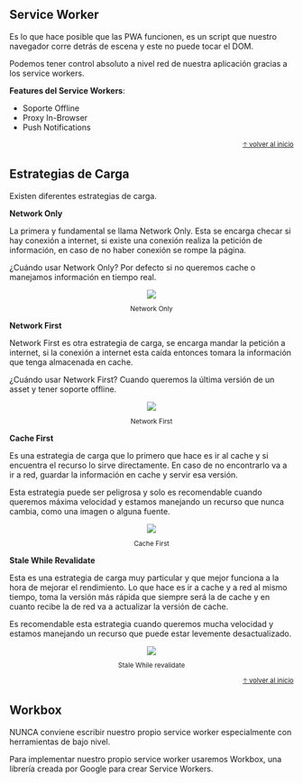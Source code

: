 ## Service Worker

Es lo que hace posible que las PWA funcionen, es un script que nuestro navegador corre detrás de escena y este no puede tocar el DOM.

Podemos tener control absoluto a nivel red de nuestra aplicación gracias a los service workers.

**Features del Service Workers**:
* Soporte Offline
* Proxy In-Browser
* Push Notifications

<div align="right">
  <small><a href="#tabla-de-contenido">🡡 volver al inicio</a></small>
</div>

## Estrategias de Carga

Existen diferentes estrategias de carga.

**Network Only**

La primera y fundamental se llama Network Only. Esta se encarga checar si hay conexión a internet, si existe una conexión realiza la petición de información, en caso de no haber conexión se rompe la página.

¿Cuándo usar Network Only?
Por defecto si no queremos cache o manejamos información en tiempo real.

<div align="center">
  <img src="img/network-only.jpg">
  <small><p>Network Only</p></small>
</div>

**Network First**

Network First es otra estrategia de carga, se encarga mandar la petición a internet, si la conexión a internet esta caída entonces tomara la información que tenga almacenada en cache.

¿Cuándo usar Network First?
Cuando queremos la última versión de un asset y tener soporte offline.

<div align="center">
  <img src="img/network-first.jpg">
  <small><p>Network First</p></small>
</div>

**Cache First**

Es una estrategia de carga que lo primero que hace es ir al cache y si encuentra el recurso lo sirve directamente. En caso de no encontrarlo va a ir a red, guardar la información en cache y servir esa versión.

Esta estrategia puede ser peligrosa y solo es recomendable cuando queremos máxima velocidad y estamos manejando un recurso que nunca cambia, como una imagen o alguna fuente.

<div align="center">
  <img src="img/cache-first.jpg">
  <small><p>Cache First</p></small>
</div>

**Stale While Revalidate**

Esta es una estrategia de carga muy particular y que mejor funciona a la hora de mejorar el rendimiento. Lo que hace es ir a cache y a red al mismo tiempo, toma la versión más rápida que siempre será la de cache y en cuanto recibe la de red va a actualizar la versión de cache.

Es recomendable esta estrategia cuando queremos mucha velocidad y estamos manejando un recurso que puede estar levemente desactualizado.

<div align="center">
  <img src="img/stale-while-revalidate.jpg">
  <small><p>Stale While revalidate</p></small>
</div>

<div align="right">
  <small><a href="#tabla-de-contenido">🡡 volver al inicio</a></small>
</div>

## Workbox
NUNCA conviene escribir nuestro propio service worker especialmente con herramientas de bajo nivel.

Para implementar nuestro propio service worker usaremos Workbox, una librería creada por Google para crear Service Workers.